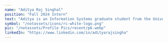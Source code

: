 ```yaml
---
name: "Aditya Raj Singhal"
position: "Fall 2024 Intern"
text: "Aditya is an Information Systems graduate student from the University of Cincinnati. He will be focusing on a data management project at RC, centralizing and transitioning our data to a scalable relational database. Aditya will also design Looker dashboards and create a pitch deck to support our fundraising efforts. We're thrilled to have Aditya on the team!"
symbol: "/notassets/icons/rc-white-logo.png"
pic: "/notassets/Profile Pics/recent/p6.webp"
linkedIn: "https://www.linkedin.com/in/adityarajsingha"
---
```

